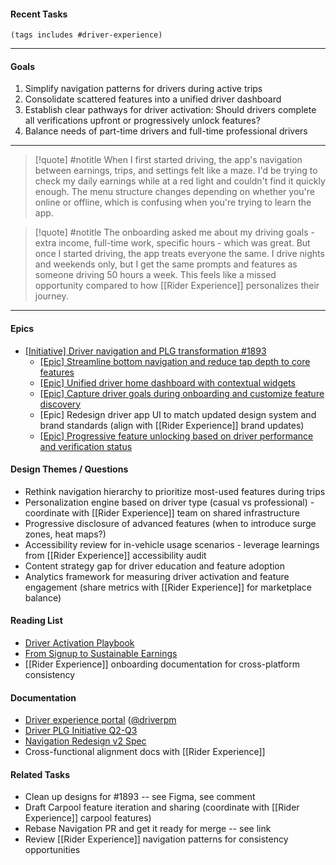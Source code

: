 
#### Recent Tasks

```tasks
(tags includes #driver-experience)
```


---

#### Goals

1. Simplify navigation patterns for drivers during active trips
2. Consolidate scattered features into a unified driver dashboard
3. Establish clear pathways for driver activation: Should drivers complete all verifications upfront or progressively unlock features?
4. Balance needs of part-time drivers and full-time professional drivers

---

> [!quote] #notitle 
> When I first started driving, the app's navigation between earnings, trips, and settings felt like a maze. I'd be trying to check my daily earnings while at a red light and couldn't find it quickly enough. The menu structure changes depending on whether you're online or offline, which is confusing when you're trying to learn the app.

> [!quote] #notitle 
> The onboarding asked me about my driving goals - extra income, full-time work, specific hours - which was great. But once I started driving, the app treats everyone the same. I drive nights and weekends only, but I get the same prompts and features as someone driving 50 hours a week. This feels like a missed opportunity compared to how [[Rider Experience]] personalizes their journey.

---

#### Epics

- [[Initiative] Driver navigation and PLG transformation #1893](https://example.com/driverteam/navigation/issues/1893)
	- [[Epic] Streamline bottom navigation and reduce tap depth to core features](https://example.com/driverteam/navigation/issues/1867)
	- [[Epic] Unified driver home dashboard with contextual widgets](https://example.com/driverteam/navigation/issues/1892)
	- [[Epic] Capture driver goals during onboarding and customize feature discovery](https://example.com/driverteam/navigation/issues/1896)
	- [Epic] Redesign driver app UI to match updated design system and brand standards (align with [[Rider Experience]] brand updates)
	- [[Epic] Progressive feature unlocking based on driver performance and verification status](https://example.com/driverteam/navigation/issues/1895)

#### Design Themes / Questions

- Rethink navigation hierarchy to prioritize most-used features during trips
- Personalization engine based on driver type (casual vs professional) - coordinate with [[Rider Experience]] team on shared infrastructure
- Progressive disclosure of advanced features (when to introduce surge zones, heat maps?)
- Accessibility review for in-vehicle usage scenarios - leverage learnings from [[Rider Experience]] accessibility audit
- Content strategy gap for driver education and feature adoption
- Analytics framework for measuring driver activation and feature engagement (share metrics with [[Rider Experience]] for marketplace balance)

#### Reading List

- [Driver Activation Playbook](https://example.com/docs/driver-zero-to-first-trip)
- [From Signup to Sustainable Earnings](https://example.com/docs/driver-retention-strategy)
- [[Rider Experience]] onboarding documentation for cross-platform consistency

#### Documentation

- [Driver experience portal](https://example.com/driverteam/experience-hub) ([@driverpm](https://rideshare.example.com/team/U09L5N7TR8K)
- [Driver PLG Initiative Q2-Q3](https://example.com/docs/driver-plg-roadmap)
- [Navigation Redesign v2 Spec](https://example.com/docs/driver-nav-v2-spec)
- Cross-functional alignment docs with [[Rider Experience]]

#### Related Tasks

- Clean up designs for #1893 -- see Figma, see comment
- Draft Carpool feature iteration and sharing (coordinate with [[Rider Experience]] carpool features)
- Rebase Navigation PR and get it ready for merge -- see link
- Review [[Rider Experience]] navigation patterns for consistency opportunities